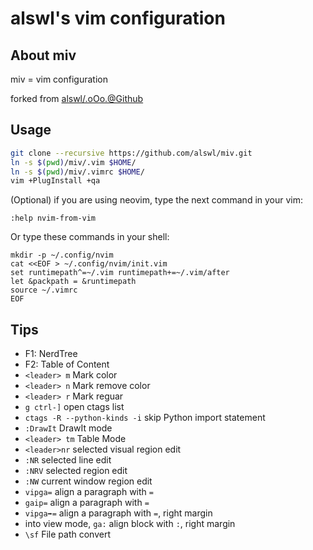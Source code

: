 # alswl's vim configuration #

## About miv ##

miv = vim configuration

forked from [alswl/.oOo.@Github][]

## Usage ##

``` bash
git clone --recursive https://github.com/alswl/miv.git
ln -s $(pwd)/miv/.vim $HOME/
ln -s $(pwd)/miv/.vimrc $HOME/
vim +PlugInstall +qa
```

(Optional) if you are using neovim, type the next command in your vim:

```
:help nvim-from-vim
```

Or type these commands in your shell:

```
mkdir -p ~/.config/nvim
cat <<EOF > ~/.config/nvim/init.vim
set runtimepath^=~/.vim runtimepath+=~/.vim/after
let &packpath = &runtimepath
source ~/.vimrc
EOF
```


## Tips

- F1: NerdTree
- F2: Table of Content
- `<leader> m` Mark color
- `<leader> n` Mark remove color
- `<leader> r` Mark reguar
- `g ctrl-]` open ctags list
- `ctags -R --python-kinds -i` skip Python import statement
- `:DrawIt` DrawIt mode
- `<leader> tm` Table Mode
- `<leader>nr` selected visual region edit
- `:NR` selected line edit
- `:NRV` selected region edit
- `:NW` current window region edit
- `vipga=` align a paragraph with `=`
- `gaip=` align a paragraph with `=`
- `vipga➡️=` align a paragraph with `=`, right margin
- into view mode, `ga:` align block with `:`, right margin
- `\sf` File path convert



[alswl/.oOo.@Github]: https://github.com/alswl/.oOo.
